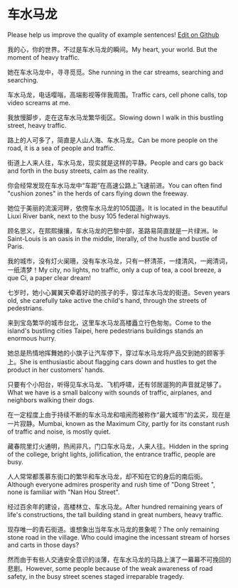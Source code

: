 # 车水马龙

Please help us improve the quality of example sentences! [Edit on Github](https://github.com/jiyushe/jiyu-example-sentence-source/blob/main/chinese/cheshuimalong.md)

<p><span class="chinese">我的心，你的世界。不过是车水马龙的瞬间。</span><span class="english">My heart, your world. But the moment of heavy traffic.</span></p>

<p><span class="chinese">她在车水马龙中，寻寻觅觅。</span><span class="english">She running in the car streams, searching and searching.</span></p>

<p><span class="chinese">车水马龙，电话嘤嗡，高端影视等伴我周围。</span><span class="english">Traffic cars, cell phone calls, top video screams at me.</span></p>

<p><span class="chinese">我放慢脚步，走在这车水马龙繁华街区。</span><span class="english">Slowing down I walk in this bustling street, heavy traffic.</span></p>

<p><span class="chinese">路上的人可多了，简直是人山人海、车水马龙。</span><span class="english">Can be more people on the road, it is a sea of people and traffic.</span></p>

<p><span class="chinese">街道上人来人往，车水马龙，现实就是这样的平静。</span><span class="english">People and cars go back and forth in the busy streets, calm as the reality.</span></p>

<p><span class="chinese">你会经常发现在车水马龙中“车距”在高速公路上飞速前进。</span><span class="english">You can often find "cushion zones" in the herds of cars flying down the freeway.</span></p>

<p><span class="chinese">她位于美丽的流溪河畔，依傍车水马龙的105国道。</span><span class="english">It is located in the beautiful Liuxi River bank, next to the busy 105 federal highways.</span></p>

<p><span class="chinese">顾名思义，在熙熙攘攘，车水马龙的巴黎中部，圣路易简直就是一片绿洲。</span><span class="english">le Saint-Louis is an oasis in the middle, literally, of the hustle and bustle of Paris.</span></p>

<p><span class="chinese">我的城市，没有灯火阑珊，没有车水马龙，只有一杯清茶，一缕清风，一阙清词，一纸清梦！</span><span class="english">My city, no lights, no traffic, only a cup of tea, a cool breeze, a que Ci, a paper clear dream!</span></p>

<p><span class="chinese">七岁时，她小心翼翼天牵着好动的孩子的手，穿过车水马龙的街道。</span><span class="english">Seven years old, she carefully take active the child's hand, through the streets of pedestrians.</span></p>

<p><span class="chinese">来到宝岛繁华的城市台北，这里车水马龙高楼矗立行色匆匆。</span><span class="english">Come to the island's bustling cities Taipei, here pedestrians buildings stands an enormous hurry.</span></p>

<p><span class="chinese">她总是热情地挥舞她的小旗子让汽车停下，穿过车水马龙将产品交到她的顾客手上。</span><span class="english">She is enthusiastic about flagging cars down and hustles to get the product in her customers' hands.</span></p>

<p><span class="chinese">只要有个小阳台，听得见车水马龙、飞机呼啸，还有邻居遛狗的声音就足够了。</span><span class="english">What we have is a small balcony with sounds of traffic, airplanes, and neighbors walking their dogs.</span></p>

<p><span class="chinese">在一定程度上由于持续不断的车水马龙和喧闹而被称作“最大城市”的孟买，现在是一片寂静。</span><span class="english">Mumbai, known as the Maximum City, partly for its constant rush of traffic and noise, is mostly quiet.</span></p>

<p><span class="chinese">藏春院里灯火通明，热闹非凡，门口车水马龙，人来人往。</span><span class="english">Hidden in the spring of the college, bright lights, jollification, the entrance traffic, people are busy.</span></p>

<p><span class="chinese">人人常常都羡慕东街口的繁华和车水马龙，却不知在它的身后的南后街。</span><span class="english">Although everyone admires prosperity and rush time of "Dong Street ", none is familiar with "Nan Hou Street".</span></p>

<p><span class="chinese">经过百余年的建设，高楼林立、车水马龙。</span><span class="english">After hundred remaining years of life's constructions, the tall building stand in great numbers, heavy traffic.</span></p>

<p><span class="chinese">现存唯一的青石街道。谁想象出当年车水马龙的景象呢？</span><span class="english">The only remaining stone road in the village. Who could imagine the incessant stream of horses and carts in those days?</span></p>

<p><span class="chinese">然而由于有些人交通安全意识的淡薄，在车水马龙的马路上演了一幕幕不可挽回的悲剧。</span><span class="english">However, some people because of the weak awareness of road safety, in the busy street scenes staged irreparable tragedy.</span></p>

